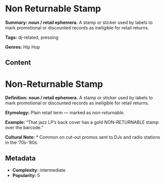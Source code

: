 # Non Returnable Stamp

**Summary:** **noun / retail ephemera.** A stamp or sticker used by labels to mark promotional or discounted records as ineligible for retail returns.

**Tags:** dj-related, pressing

**Genres:** Hip Hop

## Content

# Non-Returnable Stamp

**Definition:** **noun / retail ephemera.** A stamp or sticker used by labels to mark promotional or discounted records as ineligible for retail returns.

**Etymology:** Plain retail term — marked as *non-returnable*.

**Example:** “That jazz LP’s back cover has a gold NON-RETURNABLE stamp over the barcode.”

**Cultural Note:** * Common on cut-out promos sent to DJs and radio stations in the ’70s-’80s.

## Metadata

- **Complexity:** intermediate
- **Popularity:** 5
